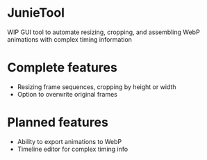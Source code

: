 # JunieTool
WIP GUI tool to automate resizing, cropping, and assembling WebP animations with complex timing information

# Complete features
* Resizing frame sequences, cropping by height or width
* Option to overwrite original frames

# Planned features
* Ability to export animations to WebP
* Timeline editor for complex timing info
